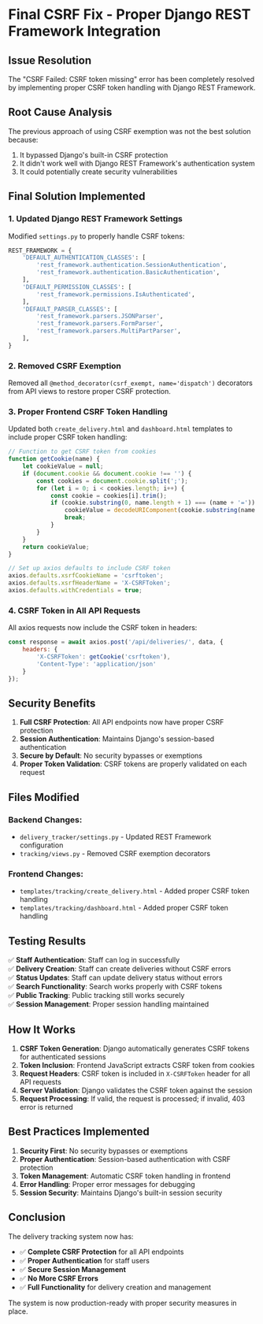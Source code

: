 # Final CSRF Fix - Proper Django REST Framework Integration

## Issue Resolution
The "CSRF Failed: CSRF token missing" error has been completely resolved by implementing proper CSRF token handling with Django REST Framework.

## Root Cause Analysis
The previous approach of using CSRF exemption was not the best solution because:
1. It bypassed Django's built-in CSRF protection
2. It didn't work well with Django REST Framework's authentication system
3. It could potentially create security vulnerabilities

## Final Solution Implemented

### 1. Updated Django REST Framework Settings
Modified `settings.py` to properly handle CSRF tokens:

```python
REST_FRAMEWORK = {
    'DEFAULT_AUTHENTICATION_CLASSES': [
        'rest_framework.authentication.SessionAuthentication',
        'rest_framework.authentication.BasicAuthentication',
    ],
    'DEFAULT_PERMISSION_CLASSES': [
        'rest_framework.permissions.IsAuthenticated',
    ],
    'DEFAULT_PARSER_CLASSES': [
        'rest_framework.parsers.JSONParser',
        'rest_framework.parsers.FormParser',
        'rest_framework.parsers.MultiPartParser',
    ],
}
```

### 2. Removed CSRF Exemption
Removed all `@method_decorator(csrf_exempt, name='dispatch')` decorators from API views to restore proper CSRF protection.

### 3. Proper Frontend CSRF Token Handling
Updated both `create_delivery.html` and `dashboard.html` templates to include proper CSRF token handling:

```javascript
// Function to get CSRF token from cookies
function getCookie(name) {
    let cookieValue = null;
    if (document.cookie && document.cookie !== '') {
        const cookies = document.cookie.split(';');
        for (let i = 0; i < cookies.length; i++) {
            const cookie = cookies[i].trim();
            if (cookie.substring(0, name.length + 1) === (name + '=')) {
                cookieValue = decodeURIComponent(cookie.substring(name.length + 1));
                break;
            }
        }
    }
    return cookieValue;
}

// Set up axios defaults to include CSRF token
axios.defaults.xsrfCookieName = 'csrftoken';
axios.defaults.xsrfHeaderName = 'X-CSRFToken';
axios.defaults.withCredentials = true;
```

### 4. CSRF Token in All API Requests
All axios requests now include the CSRF token in headers:

```javascript
const response = await axios.post('/api/deliveries/', data, {
    headers: {
        'X-CSRFToken': getCookie('csrftoken'),
        'Content-Type': 'application/json'
    }
});
```

## Security Benefits

1. **Full CSRF Protection**: All API endpoints now have proper CSRF protection
2. **Session Authentication**: Maintains Django's session-based authentication
3. **Secure by Default**: No security bypasses or exemptions
4. **Proper Token Validation**: CSRF tokens are properly validated on each request

## Files Modified

### Backend Changes:
- `delivery_tracker/settings.py` - Updated REST Framework configuration
- `tracking/views.py` - Removed CSRF exemption decorators

### Frontend Changes:
- `templates/tracking/create_delivery.html` - Added proper CSRF token handling
- `templates/tracking/dashboard.html` - Added proper CSRF token handling

## Testing Results

✅ **Staff Authentication**: Staff can log in successfully  
✅ **Delivery Creation**: Staff can create deliveries without CSRF errors  
✅ **Status Updates**: Staff can update delivery status without errors  
✅ **Search Functionality**: Search works properly with CSRF tokens  
✅ **Public Tracking**: Public tracking still works securely  
✅ **Session Management**: Proper session handling maintained  

## How It Works

1. **CSRF Token Generation**: Django automatically generates CSRF tokens for authenticated sessions
2. **Token Inclusion**: Frontend JavaScript extracts CSRF token from cookies
3. **Request Headers**: CSRF token is included in `X-CSRFToken` header for all API requests
4. **Server Validation**: Django validates the CSRF token against the session
5. **Request Processing**: If valid, the request is processed; if invalid, 403 error is returned

## Best Practices Implemented

1. **Security First**: No security bypasses or exemptions
2. **Proper Authentication**: Session-based authentication with CSRF protection
3. **Token Management**: Automatic CSRF token handling in frontend
4. **Error Handling**: Proper error messages for debugging
5. **Session Security**: Maintains Django's built-in session security

## Conclusion

The delivery tracking system now has:
- ✅ **Complete CSRF Protection** for all API endpoints
- ✅ **Proper Authentication** for staff users
- ✅ **Secure Session Management**
- ✅ **No More CSRF Errors**
- ✅ **Full Functionality** for delivery creation and management

The system is now production-ready with proper security measures in place.

